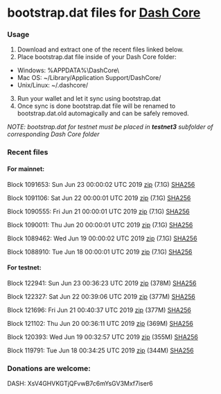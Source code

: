 # bootstrap.dat files for [Dash Core](https://www.dash.org)

### Usage

1. Download and extract one of the recent files linked below.
2. Place bootstrap.dat file inside of your Dash Core folder:
 - Windows: %APPDATA%\DashCore\
 - Mac OS: ~/Library/Application Support/DashCore/
 - Unix/Linux: ~/.dashcore/
3. Run your wallet and let it sync using bootstrap.dat
4. Once sync is done bootstrap.dat file will be renamed to bootstrap.dat.old automagically and can be safely removed.

_NOTE: bootstrap.dat for testnet must be placed in **testnet3** subfolder of corresponding Dash Core folder_

### Recent files

#### For mainnet:

Block 1091653: Sun Jun 23 00:00:02 UTC 2019 [zip](https://dash-bootstrap.ams3.digitaloceanspaces.com/mainnet/2019-06-23/bootstrap.dat.zip) (7.1G) [SHA256](https://dash-bootstrap.ams3.digitaloceanspaces.com/mainnet/2019-06-23/sha256.txt)

Block 1091106: Sat Jun 22 00:00:01 UTC 2019 [zip](https://dash-bootstrap.ams3.digitaloceanspaces.com/mainnet/2019-06-22/bootstrap.dat.zip) (7.1G) [SHA256](https://dash-bootstrap.ams3.digitaloceanspaces.com/mainnet/2019-06-22/sha256.txt)

Block 1090555: Fri Jun 21 00:00:01 UTC 2019 [zip](https://dash-bootstrap.ams3.digitaloceanspaces.com/mainnet/2019-06-21/bootstrap.dat.zip) (7.1G) [SHA256](https://dash-bootstrap.ams3.digitaloceanspaces.com/mainnet/2019-06-21/sha256.txt)

Block 1090011: Thu Jun 20 00:00:01 UTC 2019 [zip](https://dash-bootstrap.ams3.digitaloceanspaces.com/mainnet/2019-06-20/bootstrap.dat.zip) (7.1G) [SHA256](https://dash-bootstrap.ams3.digitaloceanspaces.com/mainnet/2019-06-20/sha256.txt)

Block 1089462: Wed Jun 19 00:00:02 UTC 2019 [zip](https://dash-bootstrap.ams3.digitaloceanspaces.com/mainnet/2019-06-19/bootstrap.dat.zip) (7.1G) [SHA256](https://dash-bootstrap.ams3.digitaloceanspaces.com/mainnet/2019-06-19/sha256.txt)

Block 1088910: Tue Jun 18 00:00:01 UTC 2019 [zip](https://dash-bootstrap.ams3.digitaloceanspaces.com/mainnet/2019-06-18/bootstrap.dat.zip) (7.1G) [SHA256](https://dash-bootstrap.ams3.digitaloceanspaces.com/mainnet/2019-06-18/sha256.txt)


#### For testnet:

Block 122941: Sun Jun 23 00:36:23 UTC 2019 [zip](https://dash-bootstrap.ams3.digitaloceanspaces.com/testnet/2019-06-23/bootstrap.dat.zip) (378M) [SHA256](https://dash-bootstrap.ams3.digitaloceanspaces.com/testnet/2019-06-23/sha256.txt)

Block 122327: Sat Jun 22 00:39:06 UTC 2019 [zip](https://dash-bootstrap.ams3.digitaloceanspaces.com/testnet/2019-06-22/bootstrap.dat.zip) (377M) [SHA256](https://dash-bootstrap.ams3.digitaloceanspaces.com/testnet/2019-06-22/sha256.txt)

Block 121696: Fri Jun 21 00:40:37 UTC 2019 [zip](https://dash-bootstrap.ams3.digitaloceanspaces.com/testnet/2019-06-21/bootstrap.dat.zip) (377M) [SHA256](https://dash-bootstrap.ams3.digitaloceanspaces.com/testnet/2019-06-21/sha256.txt)

Block 121102: Thu Jun 20 00:36:11 UTC 2019 [zip](https://dash-bootstrap.ams3.digitaloceanspaces.com/testnet/2019-06-20/bootstrap.dat.zip) (369M) [SHA256](https://dash-bootstrap.ams3.digitaloceanspaces.com/testnet/2019-06-20/sha256.txt)

Block 120393: Wed Jun 19 00:32:57 UTC 2019 [zip](https://dash-bootstrap.ams3.digitaloceanspaces.com/testnet/2019-06-19/bootstrap.dat.zip) (355M) [SHA256](https://dash-bootstrap.ams3.digitaloceanspaces.com/testnet/2019-06-19/sha256.txt)

Block 119791: Tue Jun 18 00:34:25 UTC 2019 [zip](https://dash-bootstrap.ams3.digitaloceanspaces.com/testnet/2019-06-18/bootstrap.dat.zip) (344M) [SHA256](https://dash-bootstrap.ams3.digitaloceanspaces.com/testnet/2019-06-18/sha256.txt)


### Donations are welcome:

DASH: XsV4GHVKGTjQFvwB7c6mYsGV3Mxf7iser6
